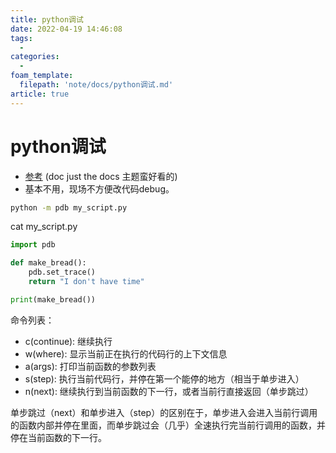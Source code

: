 ```yaml
---
title: python调试
date: 2022-04-19 14:46:08
tags:
  - 
categories:
  -
foam_template:
  filepath: 'note/docs/python调试.md'
article: true
---
```

# python调试

- [参考](https://py.eastlakeside.cn/book/ProgrammerTools/debugging.html) (doc just the docs 主题蛮好看的)
- 基本不用，现场不方便改代码debug。

``` bash
python -m pdb my_script.py
```

cat my_script.py

``` python
import pdb

def make_bread():
    pdb.set_trace()
    return "I don't have time"

print(make_bread())
```

命令列表：

- c(continue): 继续执行
- w(where): 显示当前正在执行的代码行的上下文信息
- a(args): 打印当前函数的参数列表
- s(step): 执行当前代码行，并停在第一个能停的地方（相当于单步进入）
- n(next): 继续执行到当前函数的下一行，或者当前行直接返回（单步跳过）

单步跳过（next）和单步进入（step）的区别在于，单步进入会进入当前行调用的函数内部并停在里面，而单步跳过会（几乎）全速执行完当前行调用的函数，并停在当前函数的下一行。
